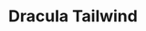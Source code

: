 ---
title: Dracula Tailwind
lang: en
description: TailwindCSS plugin to use Dracula color scheme in your tailwind project.
icon: VampireHover
tech: [
    {
        icon: 'fa-brands:js-square',
        color: 'lincoln',
        name: 'JavaScript'
    },
]
size: 2
order: 3
---